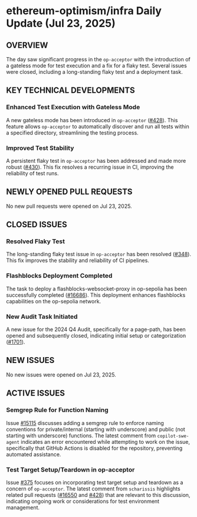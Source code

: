 # ethereum-optimism/infra Daily Update (Jul 23, 2025)
## OVERVIEW 
The day saw significant progress in the `op-acceptor` with the introduction of a gateless mode for test execution and a fix for a flaky test. Several issues were closed, including a long-standing flaky test and a deployment task.

## KEY TECHNICAL DEVELOPMENTS

### Enhanced Test Execution with Gateless Mode
A new gateless mode has been introduced in `op-acceptor` ([#428](https://github.com/ethereum-optimism/infra/pull/428)). This feature allows `op-acceptor` to automatically discover and run all tests within a specified directory, streamlining the testing process.

### Improved Test Stability
A persistent flaky test in `op-acceptor` has been addressed and made more robust ([#430](https://github.com/ethereum-optimism/infra/pull/430)). This fix resolves a recurring issue in CI, improving the reliability of test runs.

## NEWLY OPENED PULL REQUESTS
No new pull requests were opened on Jul 23, 2025.

## CLOSED ISSUES

### Resolved Flaky Test
The long-standing flaky test issue in `op-acceptor` has been resolved ([#348](https://github.com/ethereum-optimism/infra/issues/348)). This fix improves the stability and reliability of CI pipelines.

### Flashblocks Deployment Completed
The task to deploy a flashblocks-websocket-proxy in op-sepolia has been successfully completed ([#16686](https://github.com/ethereum-optimism/infra/issues/16686)). This deployment enhances flashblocks capabilities on the op-sepolia network.

### New Audit Task Initiated
A new issue for the 2024 Q4 Audit, specifically for a page-path, has been opened and subsequently closed, indicating initial setup or categorization ([#1701](https://github.com/ethereum-optimism/infra/issues/1701)).

## NEW ISSUES
No new issues were opened on Jul 23, 2025.

## ACTIVE ISSUES

### Semgrep Rule for Function Naming
Issue [#15115](https://github.com/ethereum-optimism/infra/issues/15115) discusses adding a semgrep rule to enforce naming conventions for private/internal (starting with underscore) and public (not starting with underscore) functions. The latest comment from `copilot-swe-agent` indicates an error encountered while attempting to work on the issue, specifically that GitHub Actions is disabled for the repository, preventing automated assistance.

### Test Target Setup/Teardown in op-acceptor
Issue [#375](https://github.com/ethereum-optimism/infra/issues/375) focuses on incorporating test target setup and teardown as a concern of `op-acceptor`. The latest comment from `scharissis` highlights related pull requests ([#16550](https://github.com/ethereum-optimism/optimism/pull/16550) and [#428](https://github.com/ethereum-optimism/infra/pull/428)) that are relevant to this discussion, indicating ongoing work or considerations for test environment management.